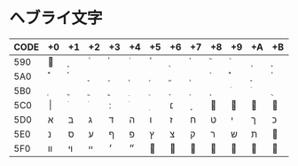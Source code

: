 # ヘブライ文字

|CODE|+0|+1|+2|+3|+4|+5|+6|+7|+8|+9|+A|+B|+C|+D|+E|+F|
|----|--|--|--|--|--|--|--|--|--|--|--|--|--|--|--|--|
|590| ֐ | ֑ | ֒ | ֓ | ֔ | ֕ | ֖ | ֗ | ֘ | ֙ | ֚ | ֛ | ֜ | ֝ | ֞ | ֟ |
|5A0| ֠ | ֡ | ֢ | ֣ | ֤ | ֥ | ֦ | ֧ | ֨ | ֩ | ֪ | ֫ | ֬ | ֭ | ֮ | ֯ |
|5B0| ְ | ֱ | ֲ | ֳ | ִ | ֵ | ֶ | ַ | ָ | ֹ | ֺ | ֻ | ּ | ֽ | ־ | ֿ |
|5C0| ׀ | ׁ | ׂ | ׃ | ׄ | ׅ | ׆ | ׇ | ׈ | ׉ | ׊ | ׋ | ׌ | ׍ | ׎ | ׏ |
|5D0| א | ב | ג | ד | ה | ו | ז | ח | ט | י | ך | כ | ל | ם | מ | ן |
|5E0| נ | ס | ע | ף | פ | ץ | צ | ק | ר | ש | ת | ׫ | ׬ | ׭ | ׮ | ׯ |
|5F0| װ | ױ | ײ | ׳ | ״ | ׵ | ׶ | ׷ | ׸ | ׹ | ׺ | ׻ | ׼ | ׽ | ׾ | ׿ |
